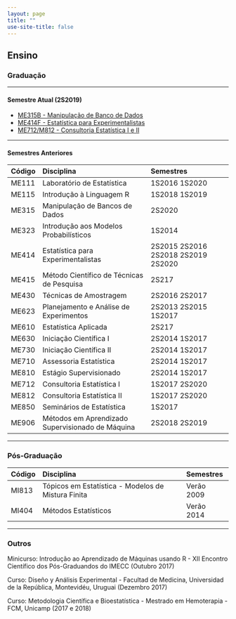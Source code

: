 ```yaml
---
layout: page
title: ""
use-site-title: false
---
```


## <i class="fa fa-book"></i> Ensino

### Graduação

----
#### Semestre Atual (2S2019)
* [ME315B - Manipulação de Banco de Dados](https://moodle.ggte.unicamp.br/course/view.php?id=7543)
* [ME414F - Estatística para Experimentalistas](https://moodle.ggte.unicamp.br/course/view.php?id=7566)
* [ME712/M812 - Consultoria Estatística I e II](https://moodle.ggte.unicamp.br/course/view.php?id=7568)

----
#### Semestres Anteriores

| Código  | Disciplina   | Semestres  |
| :------ |:------------ | :--------- |
| ME111   | Laboratório de Estatística | 1S2016 1S2020
| ME115   | Introdução à Linguagem R   | 1S2018 1S2019
| ME315   | Manipulação de Bancos de Dados  | 2S2020
| ME323   | Introdução aos Modelos Probabilísticos | 1S2014
| ME414   | Estatística para Experimentalistas | 2S2015 2S2016 2S2018 2S2019 2S2020
| ME415   | Método Científico de Técnicas de Pesquisa | 2S217
| ME430   | Técnicas de Amostragem     | 2S2016 2S2017
| ME623   | Planejamento e Análise de Experimentos | 2S2013 2S2015 1S2017
| ME610   | Estatística Aplicada  | 2S217
| ME630   | Iniciação Científica I | 2S2014 1S2017
| ME730   | Iniciação Científica II | 2S2014 1S2017
| ME710   | Assessoria Estatística | 2S2014 1S2017
| ME810   | Estágio Supervisionado | 2S2014 1S2017
| ME712   | Consultoria Estatística I | 1S2017 2S2020
| ME812   | Consultoria Estatística II | 1S2017 2S2020
| ME850   | Seminários de Estatística | 1S2017
| ME906   | Métodos em Aprendizado Supervisionado de Máquina | 2S2018 2S2019

----

### Pós-Graduação

| Código  | Disciplina   | Semestres
| :------ |:------------ | :---------
| MI813   | Tópicos em Estatística - Modelos de Mistura Finita | Verão 2009
| MI404   | Métodos Estatísticos | Verão 2014

----

### Outros
Minicurso: Introdução ao Aprendizado de Máquinas usando R - XII Encontro Científico dos Pós-Graduandos do IMECC (Outubro 2017)

Curso: Diseño y Análisis Experimental - Facultad de Medicina, Universidad de la República, Montevidéu, Uruguai (Dezembro 2017)

Curso: Metodologia Científica e Bioestatística - Mestrado em Hemoterapia - FCM, Unicamp (2017 e 2018)
